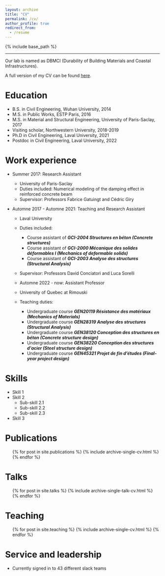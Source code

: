 ```yaml
---
layout: archive
title: "CV"
permalink: /cv/
author_profile: true
redirect_from:
  - /resume
---
```


{% include base_path %}

---

Our lab is named as DBMCI (Durability of Building Materials and Coastal Infrastructures).

A full version of my CV can be found [here](../assets/CV_202404_XC.pdf).

Education
======
* B.S. in Civil Engineering, Wuhan University, 2014
* M.S. in Public Works, ESTP Paris, 2016
* M.S. in Material and Structural Engineering, University of Paris-Saclay, 2017
* Visiting scholar, Northwestern University, 2018-2019
* Ph.D in Civil Engineering, Laval University, 2021
* Postdoc in Civil Engineering, Laval University, 2022

Work experience
======
* Summer 2017: Research Assistant
  * University of Paris-Saclay
  * Duties included: Numerical modeling of the damping effect in reinforced concrete beam
  * Supervisor: Professors Fabrice Gatuingt and Cédric Giry

* Automne 2017 - Automne 2021: Teaching and Research Assistant
  * Laval University
  * Duties included: 
    * Course assistant of ***GCI-2004 Structures en béton (Concrete structures)***
    * Course assistant of ***GCI-2000 Mécanique des solides déformables I (Mechanics of deformable solids)***
    * Course assistant of ***GCI-2003 Analyse des structures (Structural Analysis)***
  * Supervisor: Professors David Conciatori and Luca Sorelli
  
  * Automne 2022 - now: Assistant Professor
  * University of Quebec at Rimouski
  * Teaching duties: 
    * Undergraduate course ***GEN20119 Résistance des matériaux (Mechanics of Materials)***
    * Undergraduate course ***GEN28319 Analyse des structures (Structural Analysis)***
    * Undergraduate course ***GEN38120 Conception des structures en béton (Concrete structure design)***
    * Undergraduate course ***GEN38220 Conception des structures d'acier (Steel structure design)***
    * Undergraduate course ***GEN45321 Projet de fin d’études (Final-year project design)***
    
Skills
======
* Skill 1
* Skill 2
  * Sub-skill 2.1
  * Sub-skill 2.2
  * Sub-skill 2.3
* Skill 3

Publications
======
  <ul>{% for post in site.publications %}
    {% include archive-single-cv.html %}
  {% endfor %}</ul>
  
Talks
======
  <ul>{% for post in site.talks %}
    {% include archive-single-talk-cv.html %}
  {% endfor %}</ul>
  
Teaching
======
  <ul>{% for post in site.teaching %}
    {% include archive-single-cv.html %}
  {% endfor %}</ul>
  
Service and leadership
======
* Currently signed in to 43 different slack teams
